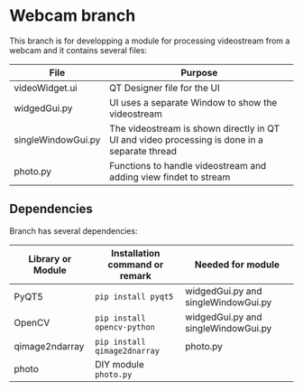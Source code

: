 # Webcam branch

This branch is for developping a module for processing videostream from a webcam and it contains several files:

| File | Purpose |
|---|---|
videoWidget.ui | QT Designer file for the UI
widgedGui.py | UI uses a separate Window to show the videostream
singleWindowGui.py | The videostream is shown directly in QT UI and video processing is done in a separate thread
photo.py | Functions to handle videostream and adding view findet to stream

## Dependencies

Branch has several dependencies:

| Library or Module | Installation command or remark | Needed for module |
|---|---|---|
PyQT5 | `pip install pyqt5` | widgedGui.py and singleWindowGui.py
OpenCV | `pip install opencv-python` | widgedGui.py and singleWindowGui.py
qimage2ndarray | `pip install qimage2dnarray` | photo.py
photo | DIY module `photo.py`

